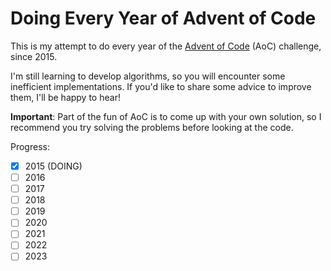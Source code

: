 # Doing Every Year of Advent of Code

This is my attempt to do every year of the [Advent of Code](http://www.adventofcode.com) (AoC) challenge, since 2015.

I'm still learning to develop algorithms, so you will encounter some inefficient implementations. If you'd like to share some advice to improve them, I'll be happy to hear!

**Important**: Part of the fun of AoC is to come up with your own solution, so I recommend you try solving the problems before looking at the code.

Progress:

- [x] 2015 (DOING)
- [ ] 2016
- [ ] 2017
- [ ] 2018
- [ ] 2019
- [ ] 2020
- [ ] 2021
- [ ] 2022
- [ ] 2023
